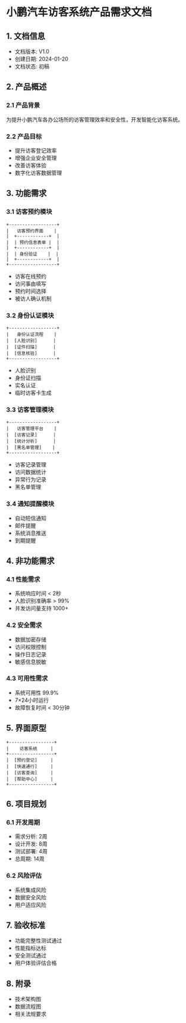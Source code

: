  # 小鹏汽车访客系统产品需求文档

## 1. 文档信息

- 文档版本: V1.0
- 创建日期: 2024-01-20
- 文档状态: 初稿

## 2. 产品概述

### 2.1 产品背景
为提升小鹏汽车各办公场所的访客管理效率和安全性，开发智能化访客系统。

### 2.2 产品目标
- 提升访客登记效率
- 增强企业安全管理
- 改善访客体验
- 数字化访客数据管理

## 3. 功能需求

### 3.1 访客预约模块
```
+------------------+
|   访客预约界面    |
|  +------------+  |
|  | 预约信息表单 |  |
|  +------------+  |
|  | 身份验证    |  |
|  +------------+  |
+------------------+
```

- 访客在线预约
- 访问事由填写
- 预约时间选择
- 被访人确认机制

### 3.2 身份认证模块
```
+------------------+
|   身份认证流程    |
|  [人脸识别]      |
|  [证件扫描]      |
|  [信息核验]      |
+------------------+
```

- 人脸识别
- 身份证扫描
- 实名认证
- 临时访客卡生成

### 3.3 访客管理模块
```
+------------------+
|   访客管理平台    |
|  [访客记录]      |
|  [统计分析]      |
|  [黑名单管理]    |
+------------------+
```

- 访客记录管理
- 访问数据统计
- 异常行为记录
- 黑名单管理

### 3.4 通知提醒模块
- 自动短信通知
- 邮件提醒
- 系统消息推送
- 到期提醒

## 4. 非功能需求

### 4.1 性能需求
- 系统响应时间 < 2秒
- 人脸识别准确率 > 99%
- 并发访问量支持 1000+

### 4.2 安全需求
- 数据加密存储
- 访问权限控制
- 操作日志记录
- 敏感信息脱敏

### 4.3 可用性需求
- 系统可用性 99.9%
- 7×24小时运行
- 故障恢复时间 < 30分钟

## 5. 界面原型
```
+-----------------+
|    访客系统     |
+-----------------+
|  [预约登记]     |
|  [快速通行]     |
|  [访客查询]     |
|  [帮助中心]     |
+-----------------+
```

## 6. 项目规划

### 6.1 开发周期
- 需求分析: 2周
- 设计开发: 8周
- 测试部署: 4周
- 总周期: 14周

### 6.2 风险评估
- 系统集成风险
- 数据安全风险
- 用户适应风险

## 7. 验收标准
- 功能完整性测试通过
- 性能指标达标
- 安全测试通过
- 用户体验评估合格

## 8. 附录
- 技术架构图
- 数据流程图
- 相关法规要求